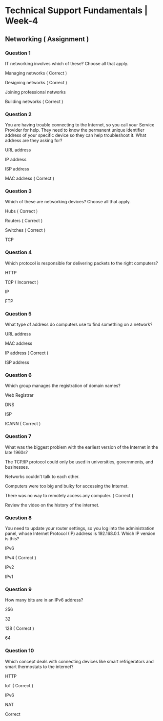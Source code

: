 # Technical Support Fundamentals | Week-4

## Networking ( Assignment )

### Question 1

IT networking involves which of these? Choose all that apply.

Managing networks  ( Correct )

Designing networks  ( Correct )

Joining professional networks
 
Building networks  ( Correct )


### Question 2

You are having trouble connecting to the Internet, so you call your Service Provider for help. They need to know the permanent unique identifier address of your specific device so they can help troubleshoot it. What address are they asking for? 

URL address

IP address

ISP address

MAC address  ( Correct )


### Question 3

Which of these are networking devices? Choose all that apply.


Hubs  ( Correct )

Routers  ( Correct )

Switches  ( Correct )

TCP


### Question 4

Which protocol is responsible for delivering packets to the right computers?


HTTP 


TCP ( Incorrect )


IP


FTP 


### Question 5

What type of address do computers use to find something on a network? 

URL address

MAC address 

IP address ( Correct )

ISP address 


### Question 6

Which group manages the registration of domain names?

Web Registrar

DNS

ISP

ICANN ( Correct )


### Question 7

What was the biggest problem with the earliest version of the Internet in the late 1960s?


The TCP/IP protocol could only be used in universities, governments, and businesses. 

Networks couldn't talk to each other. 

Computers were too big and bulky for accessing the Internet. 

There was no way to remotely access any computer.  ( Correct )

Review the video on the history of the internet.


### Question 8

You need to update your router settings, so you log into the administration panel, whose Internet Protocol (IP) address is 192.168.0.1. Which IP version is this? 


IPv6 

IPv4 ( Correct )

IPv2

IPv1


### Question 9

How many bits are in an IPv6 address?

256

32

128 ( Correct )

64


### Question 10

Which concept deals with connecting devices like smart refrigerators and smart thermostats to the internet?



HTTP


IoT ( Correct )


IPv6


NAT

Correct